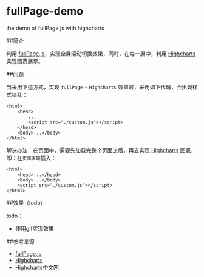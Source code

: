 # fullPage-demo

the demo of fullPage.js with highcharts

##简介

利用 [fullPage.js]，实现全屏滚动切换效果，同时，在每一屏中，利用 [Highcharts][Highcharts] 实现图表展示。


##问题

当采用下述方式，实现 `fullPage` + `Highcharts` 效果时，采用如下代码，会出现样式错乱：

	<html>
		<head>
			...
			<script src="./custom.js"></script>
		</head>
		<body>...</body>
	</html>


解决办法：在页面中，需要先加载完整个页面之后，再去实现 [Highcharts][Highcharts] 图表，即：在`页面末端`插入：

	<html>
		<head>...</head>
		<body>...</body>
		<script src="./custom.js"></script>
	</html>


##效果（todo）

todo：

* 使用gif实现效果



##参考来源

* [fullPage.js][fullPage.js]
* [Highcharts][Highcharts]
* [Highcharts中文网][Highcharts中文网]




[fullPage.js]:					https://github.com/alvarotrigo/fullPage.js
[Highcharts]:					http://www.highcharts.com/
[Highcharts中文网]:				http://www.hcharts.cn/